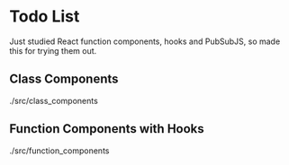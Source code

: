 # Todo List
Just studied React function components, hooks and PubSubJS, so made this for trying them out.

## Class Components
./src/class_components

## Function Components with Hooks
./src/function_components